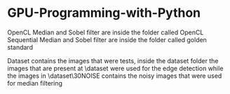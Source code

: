 # GPU-Programming-with-Python

OpenCL Median and Sobel filter are inside the folder called OpenCL
Sequential Median and Sobel filter are inside the folder called golden standard

Dataset contains the images that were tests, inside the dataset folder the images that are present at \dataset were used for the edge detection while the images in
\dataset\30NOISE contains the noisy images that were used for median filtering
